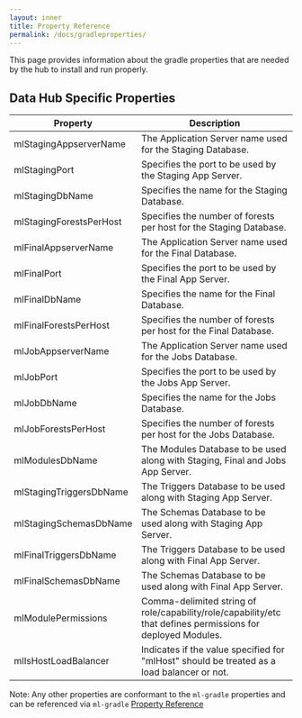 ```yaml
---
layout: inner
title: Property Reference
permalink: /docs/gradleproperties/
---
```


This page provides information about the gradle properties that are
needed by the hub to install and run properly.

## Data Hub Specific Properties

| Property  | Description |
| --- | --- |
| mlStagingAppserverName | The Application Server name used for the Staging Database. | 
| mlStagingPort | Specifies the port to be used by the Staging App Server. |
| mlStagingDbName | Specifies the name for the Staging Database. |
| mlStagingForestsPerHost | Specifies the number of forests per host for the Staging Database. |
| mlFinalAppserverName | The Application Server name used for the Final Database. | 
| mlFinalPort | Specifies the port to be used by the Final App Server. |
| mlFinalDbName | Specifies the name for the Final Database. |
| mlFinalForestsPerHost | Specifies the number of forests per host for the Final Database. |
| mlJobAppserverName | The Application Server name used for the Jobs Database. | 
| mlJobPort | Specifies the port to be used by the Jobs App Server. |
| mlJobDbName | Specifies the name for the Jobs Database. |
| mlJobForestsPerHost | Specifies the number of forests per host for the Jobs Database. |
| mlModulesDbName | The Modules Database to be used along with Staging, Final and Jobs App Server. |
| mlStagingTriggersDbName | The Triggers Database to be used along with Staging App Server. |
| mlStagingSchemasDbName | The Schemas Database to be used along with Staging App Server. |
| mlFinalTriggersDbName | The Triggers Database to be used along with Final App Server. |
| mlFinalSchemasDbName | The Schemas Database to be used along with Final App Server. |
| mlModulePermissions | Comma-delimited string of role/capability/role/capability/etc that defines permissions for deployed Modules. |
| mlIsHostLoadBalancer | Indicates if the value specified for "mlHost" should be treated as a load balancer or not. |

Note: Any other properties are conformant to the `ml-gradle` properties and can be referenced via `ml-gradle` [Property Reference](https://github.com/marklogic-community/ml-gradle/wiki/Property-reference)